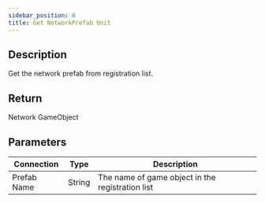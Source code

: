 ```yaml
---
sidebar_position: 8
title: Get NetworkPrefab Unit
---
```


## Description

Get the network prefab from registration list.

## Return

Network GameObject

## Parameters

| Connection  | Type   | Description                                      |
| ----------- | ------ | ------------------------------------------------ |
| Prefab Name | String | The name of game object in the registration list |

